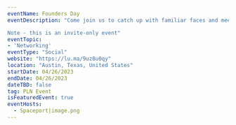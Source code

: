 ```yaml
---
eventName: Founders Day
eventDescription: "Come join us to catch up with familiar faces and meet fellow Founders in the Protocol Labs Network! This is a great opportunity to connect before Consensus to talk all things Web3 over food and drinks.

Note - this is an invite-only event"
eventTopic:
- 'Networking'
eventType: "Social"
website: "https://lu.ma/9uz8u0qy"
location: "Austin, Texas, United States"
startDate: 04/26/2023
endDate: 04/26/2023
dateTBD: false
tag: PLN Event
isFeaturedEvent: true
eventHosts:
  - Spaceport|image.png
---
```

